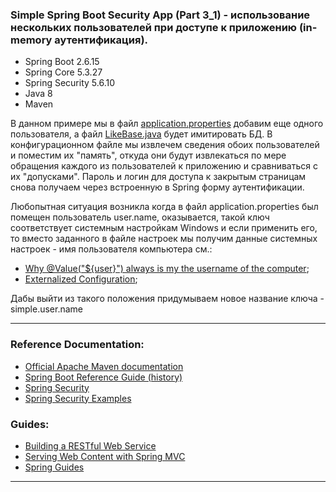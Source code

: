 ### Simple Spring Boot Security App (Part 3_1) - использование нескольких пользователей при доступе к приложению (in-memory аутентификация).

- Spring Boot 2.6.15 
- Spring Core 5.3.27
- Spring Security 5.6.10
- Java 8
- Maven

В данном примере мы в файл [application.properties](https://github.com/JcoderPaul/SPRING_SECURITY-Short_Guide/blob/master/Security_part_3_1/src/main/resources/application.properties) добавим еще одного пользователя, а файл [LikeBase.java](https://github.com/JcoderPaul/SPRING_SECURITY-Short_Guide/blob/master/Security_part_3_1/src/main/java/me/oldboy/likebase/LikeBase.java) будет имитировать БД. 
В конфигурационном файле мы извлечем сведения обоих пользователей и поместим их "память", откуда они будут извлекаться по
мере обращения каждого из пользователей к приложению и сравниваться с их "допусками". Пароль и логин для доступа к 
закрытым страницам снова получаем через встроенную в Spring форму аутентификации. 

Любопытная ситуация возникла когда в файл application.properties был помещен пользователь user.name, оказывается, такой 
ключ соответствует системным настройкам Windows и если применить его, то вместо заданного в файле настроек мы получим 
данные системных настроек - имя пользователя компьютера см.:
- [Why @Value("${user}") always is my the username of the computer](https://stackoverflow.com/questions/48677023/why-valueuser-always-is-my-the-username-of-the-computer);
- [Externalized Configuration](https://docs.spring.io/spring-boot/docs/1.5.10.RELEASE/reference/htmlsingle/#boot-features-external-config);

Дабы выйти из такого положения придумываем новое название ключа - simple.user.name
________________________________________________________________________________________________________________________
### Reference Documentation:

* [Official Apache Maven documentation](https://maven.apache.org/guides/index.html)
* [Spring Boot Reference Guide (history)](https://docs.spring.io/spring-boot/docs/)
* [Spring Security](https://spring.io/projects/spring-security)
* [Spring Security Examples](https://spring.io/projects/spring-security#samples)

### Guides:

* [Building a RESTful Web Service](https://spring.io/guides/gs/rest-service/)
* [Serving Web Content with Spring MVC](https://spring.io/guides/gs/serving-web-content/)
* [Spring Guides](https://spring.io/guides)
________________________________________________________________________________________________________________________